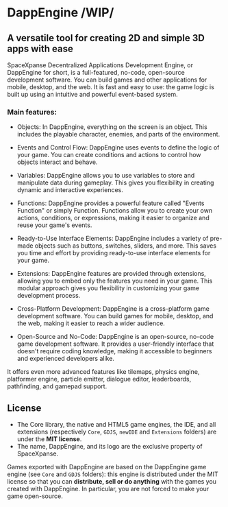 # DappEngine /WIP/ 
## A versatile tool for creating 2D and simple 3D apps with ease

<!-- ![DappEngine logo](https://raw.githubusercontent.com/4ian/DappEngine/master/newIDE/DappEngine%20banner.png "DappEngine logo") -->

SpaceXpanse Decentralized Applications Development Engine, or DappEngine for short, is a full-featured, no-code, open-source development software. You can build games and other applications for mobile, desktop, and the web. It is fast and easy to use: the game logic is built up using an intuitive and powerful event-based system.

### Main features:

- Objects: In DappEngine, everything on the screen is an object. This includes the playable character, enemies, and parts of the environment.

- Events and Control Flow: DappEngine uses events to define the logic of your game. You can create conditions and actions to control how objects interact and behave.

- Variables: DappEngine allows you to use variables to store and manipulate data during gameplay. This gives you flexibility in creating dynamic and interactive experiences.

- Functions: DappEngine provides a powerful feature called "Events Function" or simply Function. Functions allow you to create your own actions, conditions, or expressions, making it easier to organize and reuse your game's events.

- Ready-to-Use Interface Elements: DappEngine includes a variety of pre-made objects such as buttons, switches, sliders, and more. This saves you time and effort by providing ready-to-use interface elements for your game.

- Extensions: DappEngine features are provided through extensions, allowing you to embed only the features you need in your game. This modular approach gives you flexibility in customizing your game development process.

- Cross-Platform Development: DappEngine is a cross-platform game development software. You can build games for mobile, desktop, and the web, making it easier to reach a wider audience.

- Open-Source and No-Code: DappEngine is an open-source, no-code game development software. It provides a user-friendly interface that doesn't require coding knowledge, making it accessible to beginners and experienced developers alike.

It offers even more advanced features like tilemaps, physics engine, platformer engine, particle emitter, dialogue editor, leaderboards, pathfinding, and gamepad support. 

<!-- 

![The DappEngine editor when editing a game level](https://raw.githubusercontent.com/4ian/DappEngine/master/newIDE/DappEngine%20screenshot.png "The DappEngine editor when editing a game level") -->

<!-- ## Getting started

| ❔ I want to...                 | 🚀 What to do                                                                                                                                                     |
| ------------------------------- | ----------------------------------------------------------------------------------------------------------------------------------------------------------------- |
| Download DappEngine to make games | Go to [DappEngine website](https://DappEngine.io) to download the app!                                                                                                |
| Contribute to the editor        | Download [Node.js] and follow this [README](newIDE/README.md).                                                                                                    |
| Create/improve an extension     | Download [Node.js] and follow this [README](newIDE/README-extensions.md).                                                                                         |
| Help to translate DappEngine      | Go on the [DappEngine project on Crowdin](https://crowdin.com/project/DappEngine) or translate [in-app tutorials](https://github.com/DappEngineApp/DappEngine-tutorials). |

> Are you interested in contributing to DappEngine for the first time? Take a look at the list of **[good first issues](https://github.com/4ian/DappEngine/issues?q=is%3Aissue+is%3Aopen+label%3A%22%F0%9F%91%8Cgood+first+issue%22)**, **[good first contributions](https://github.com/4ian/DappEngine/discussions/categories/good-first-contribution)** or the **["🏐 not too hard" cards](https://trello.com/b/qf0lM7k8/DappEngine-roadmap?menu=filter&filter=label:Not%20too%20hard%20%E2%9A%BD%EF%B8%8F)** on the Roadmap.

## Overview of the architecture

| Directory     | ℹ️ Description                                                                                    |
| ------------- | ------------------------------------------------------------------------------------------------- |
| `Core`        | DappEngine core library, containing common tools to implement the IDE and work with DappEngine games. |
| `GDJS`        | The game engine, written in TypeScript, using PixiJS (WebGL), powering all DappEngine games.        |
| `DappEngine.js` | Bindings of `Core`, `GDJS` and `Extensions` to JavaScript (with WebAssembly), used by the IDE.    |
| `newIDE`      | The game editor, written in JavaScript with React, Electron and PixiJS.                           |
| `Extensions`  | Extensions for the game engine, providing objects, behaviors, events and new features.            |

To learn more about DappEngine Architecture, read the [architecture overview here](Core/DappEngine-Architecture-Overview.md).

Pre-generated documentation of the Core library, C++ and TypeScript game engines is [available here](https://docs.DappEngine.io).

Status of the tests and builds: [![macOS and Linux build status](https://circleci.com/gh/4ian/DappEngine.svg?style=shield)](https://app.circleci.com/pipelines/github/4ian/DappEngine) [![Fast tests status](https://DappEngine.semaphoreci.com/badges/DappEngine/branches/master.svg?style=shields)](https://DappEngine.semaphoreci.com/projects/DappEngine) [![All tests status](https://www.travis-ci.com/4ian/DappEngine.svg?branch=master)](https://www.travis-ci.com/github/4ian/DappEngine) [![Windows Build status](https://ci.appveyor.com/api/projects/status/84uhtdox47xp422x/branch/master?svg=true)](https://ci.appveyor.com/project/4ian/DappEngine/branch/master) [![https://good-labs.github.io/greater-good-affirmation/assets/images/badge.svg](https://good-labs.github.io/greater-good-affirmation/assets/images/badge.svg)](https://good-labs.github.io/greater-good-affirmation)

## Links

### Community

- [DappEngine forums](https://forum.DappEngine.io) and [Discord chat](https://discord.gg/DappEngine).
- [DappEngine homepage](https://DappEngine.io)
- [DappEngine wiki (documentation)](https://wiki.DappEngine.io/DappEngine5/start)
- Help translate DappEngine in your language: [DappEngine project on Crowdin](https://crowdin.com/project/DappEngine).

### Development Roadmap

- [DappEngine Roadmap on Trello.com](https://trello.com/b/qf0lM7k8/DappEngine-roadmap), for a global view of the features that could be added. Please vote and comment here for new features/requests.
- [GitHub issue page](https://github.com/4ian/DappEngine/issues), for technical issues and bugs.
- [Github discussions](https://github.com/4ian/DappEngine/discussions) to talk about new features and ideas.

### Games made with DappEngine

- See the [showcase of games](https://DappEngine.io/games) created with DappEngine.
- Find more DappEngine games on [gd.games](https://gd.games).
- Suggest your game to be [added to the showcase here](https://docs.google.com/forms/d/e/1FAIpQLSfjiOnkbODuPifSGuzxYY61vB5kyMWdTZSSqkJsv3H6ePRTQA/viewform).

[![Some games made with DappEngine](https://raw.githubusercontent.com/4ian/DappEngine/master/newIDE/DappEngine%20games.png "Some games made with DappEngine")](https://DappEngine.io/games)

-->

## License

- The Core library, the native and HTML5 game engines, the IDE, and all extensions (respectively `Core`, `GDJS`, `newIDE` and `Extensions` folders) are under the **MIT license**.
- The name, DappEngine, and its logo are the exclusive property of SpaceXpanse.

Games exported with DappEngine are based on the DappEngine game engine (see `Core` and `GDJS` folders): this engine is distributed under the MIT license so that you can **distribute, sell or do anything** with the games you created with DappEngine. In particular, you are not forced to make your game open-source.

[node.js]: https://nodejs.org
